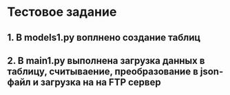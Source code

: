 # Тестовое задание

## 1. В models1.py воплнено создание таблиц
## 2. В main1.py выполнена загрузка данных в таблицу, считываение, преобразование в json-файл и загрузка на на FTP сервер